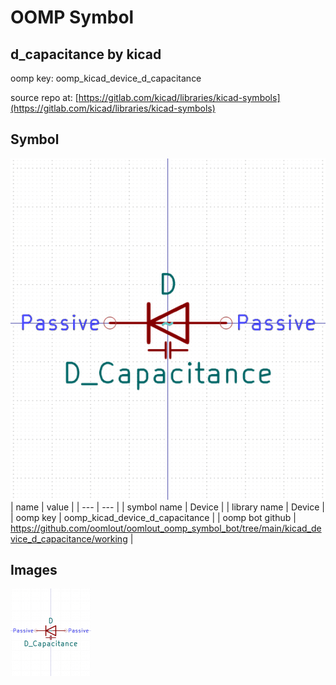 # OOMP Symbol  
## d_capacitance  by kicad  
  
oomp key: oomp_kicad_device_d_capacitance  
  
source repo at: [https://gitlab.com/kicad/libraries/kicad-symbols](https://gitlab.com/kicad/libraries/kicad-symbols)  
## Symbol  
  
[![working.png](working_600.png)](working.png)  
| name | value | 
| --- | --- | 
| symbol name | Device | 
| library name | Device | 
| oomp key | oomp_kicad_device_d_capacitance | 
| oomp bot github | https://github.com/oomlout/oomlout_oomp_symbol_bot/tree/main/kicad_device_d_capacitance/working | 
## Images  
  
[![working.png](working_140.png)](working.png)  
